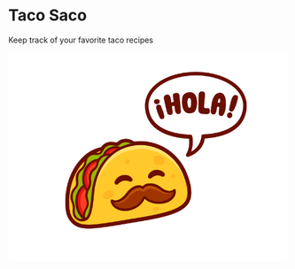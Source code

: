 # Taco Saco
Keep track of your favorite taco recipes

![Taco Logo](https://github.com/dcsim0n/TacoSaco/blob/master/public/images/logo.png?raw=true)
